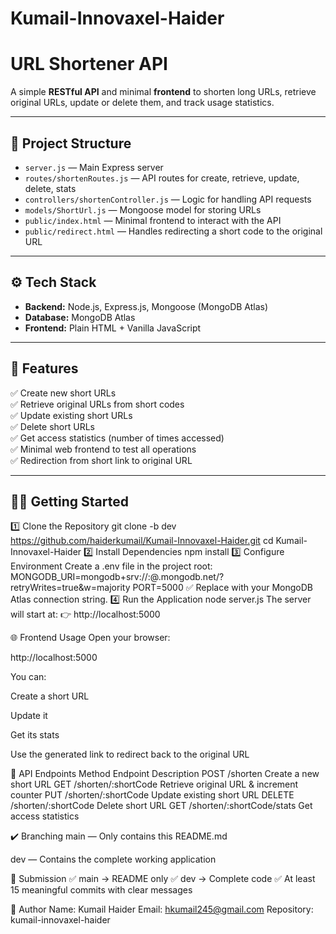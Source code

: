 # Kumail-Innovaxel-Haider
# URL Shortener API

A simple **RESTful API** and minimal **frontend** to shorten long URLs, retrieve original URLs, update or delete them, and track usage statistics.

---

## 📌 **Project Structure**

- `server.js` — Main Express server
- `routes/shortenRoutes.js` — API routes for create, retrieve, update, delete, stats
- `controllers/shortenController.js` — Logic for handling API requests
- `models/ShortUrl.js` — Mongoose model for storing URLs
- `public/index.html` — Minimal frontend to interact with the API
- `public/redirect.html` — Handles redirecting a short code to the original URL

---

## ⚙️ **Tech Stack**

- **Backend:** Node.js, Express.js, Mongoose (MongoDB Atlas)
- **Database:** MongoDB Atlas
- **Frontend:** Plain HTML + Vanilla JavaScript

---

## 🚀 **Features**

✅ Create new short URLs  
✅ Retrieve original URLs from short codes  
✅ Update existing short URLs  
✅ Delete short URLs  
✅ Get access statistics (number of times accessed)  
✅ Minimal web frontend to test all operations  
✅ Redirection from short link to original URL

---

## 🏃‍♂️ **Getting Started**

1️⃣ Clone the Repository
git clone -b dev  https://github.com/haiderkumail/Kumail-Innovaxel-Haider.git
cd Kumail-Innovaxel-Haider
2️⃣ Install Dependencies
npm install
3️⃣ Configure Environment
Create a .env file in the project root:
MONGODB_URI=mongodb+srv://<username>:<password>@<cluster>.mongodb.net/<dbname>?retryWrites=true&w=majority
PORT=5000
✅ Replace with your MongoDB Atlas connection string.
4️⃣ Run the Application
node server.js
The server will start at:
👉 http://localhost:5000

🌐 Frontend Usage
Open your browser:

http://localhost:5000

You can:

Create a short URL

Update it

Get its stats

Use the generated link to redirect back to the original URL

🔗 API Endpoints
Method	Endpoint	Description
POST	/shorten	Create a new short URL
GET	/shorten/:shortCode	Retrieve original URL & increment counter
PUT	/shorten/:shortCode	Update existing short URL
DELETE	/shorten/:shortCode	Delete short URL
GET	/shorten/:shortCode/stats	Get access statistics

✔️ Branching
main — Only contains this README.md

dev — Contains the complete working application

📣 Submission
✅ main → README only
✅ dev → Complete code
✅ At least 15 meaningful commits with clear messages

🙌 Author
Name: Kumail Haider
Email: hkumail245@gmail.com
Repository: kumail-innovaxel-haider
